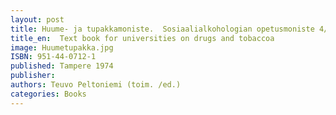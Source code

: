 ```yaml
---
layout: post
title: Huume- ja tupakkamoniste.  Sosiaalialkohologian opetusmoniste 4/1978. (100 s.)
title_en:  Text book for universities on drugs and tobaccoa
image: Huumetupakka.jpg
ISBN: 951-44-0712-1
published: Tampere 1974 
publisher: 
authors: Teuvo Peltoniemi (toim. /ed.)
categories: Books
---
```


